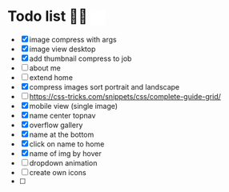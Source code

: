 
<h1>Todo list 🏯📅
<img src="./images/watermark/favicon.png" height="30px" align="center"></h1>

- [x] image compress with args 
- [x] image view desktop
- [x] add thumbnail compress to job
- [ ] about me 
- [ ] extend home 
- [x] compress images sort portrait and landscape
- [ ] https://css-tricks.com/snippets/css/complete-guide-grid/
- [x] mobile view (single image)
- [x] name center topnav
- [x] overflow gallery
- [x] name at the bottom
- [x] click on name to home
- [x] name of img by hover
- [ ] dropdown animation
- [ ] create own icons
- [ ] 
